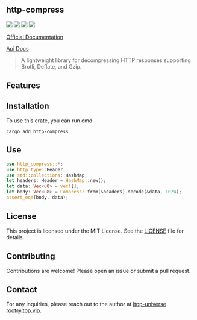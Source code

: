 ## http-compress

[![](https://img.shields.io/crates/v/http-compress.svg)](https://crates.io/crates/http-compress)
[![](https://docs.rs/http-compress/badge.svg)](https://docs.rs/http-compress)
[![](https://img.shields.io/crates/l/http-compress.svg)](./LICENSE)
[![](https://github.com/ltpp-universe/http-compress/workflows/Rust/badge.svg)](https://github.com/ltpp-universe/http-compress/actions?query=workflow:Rust)

[Official Documentation](https://docs.ltpp.vip/HTTP-COMPRESS/)

[Api Docs](https://docs.rs/http-compress/latest/http-compress/)

> A lightweight library for decompressing HTTP responses supporting Brotli, Deflate, and Gzip.

## Features

## Installation

To use this crate, you can run cmd:

```shell
cargo add http-compress
```

## Use

```rust
use http_compress::*;
use http_type::Header;
use std::collections::HashMap;
let headers: Header = HashMap::new();
let data: Vec<u8> = vec![];
let body: Vec<u8> = Compress::from(&headers).decode(&data, 1024);
assert_eq!(body, data);
```

## License

This project is licensed under the MIT License. See the [LICENSE](LICENSE) file for details.

## Contributing

Contributions are welcome! Please open an issue or submit a pull request.

## Contact

For any inquiries, please reach out to the author at [ltpp-universe <root@ltpp.vip>](mailto:root@ltpp.vip).
